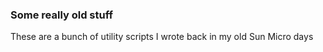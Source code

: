 ### Some really old stuff
These are a bunch of utility scripts I wrote back in my old Sun Micro days